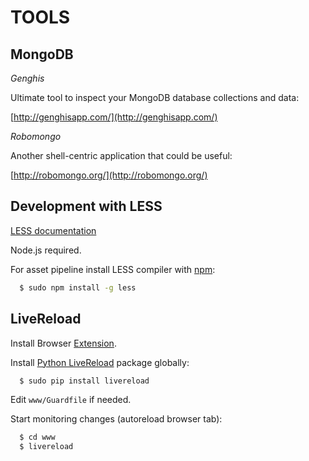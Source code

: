 TOOLS
=====

MongoDB
-------

*Genghis*

Ultimate tool to inspect your MongoDB database collections and data:

[http://genghisapp.com/](http://genghisapp.com/)

*Robomongo*

Another shell-centric application that could be useful:

[http://robomongo.org/](http://robomongo.org/)

Development with LESS
---------------------

[LESS documentation](http://lesscss.org/#docs)

Node.js required.

For asset pipeline install LESS compiler with [npm](https://npmjs.org/):

```bash
  $ sudo npm install -g less
```

LiveReload
----------

Install Browser [Extension]( http://feedback.livereload.com/knowledgebase/articles/86242-how-do-i-install-and-use-the-browser-extensions).

Install [Python LiveReload](https://github.com/lepture/python-livereload)
package globally:

```bash
  $ sudo pip install livereload
```

Edit `www/Guardfile` if needed.

Start monitoring changes (autoreload browser tab):

```bash
  $ cd www
  $ livereload
```